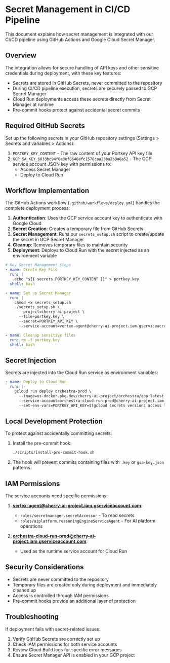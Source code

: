 # Secret Management in CI/CD Pipeline

This document explains how secret management is integrated with our CI/CD pipeline using GitHub Actions and Google Cloud Secret Manager.

## Overview

The integration allows for secure handling of API keys and other sensitive credentials during deployment, with these key features:

- Secrets are stored in GitHub Secrets, never committed to the repository
- During CI/CD pipeline execution, secrets are securely passed to GCP Secret Manager
- Cloud Run deployments access these secrets directly from Secret Manager at runtime
- Pre-commit hooks protect against accidental secret commits

## Required GitHub Secrets

Set up the following secrets in your GitHub repository settings (Settings > Secrets and variables > Actions):

1. `PORTKEY_KEY_CONTENT` - The raw content of your Portkey API key file
2. `GCP_SA_KEY_6833bc94f0e3ef8648efc1578caa23ba2b8a8a52` - The GCP service account JSON key with permissions to:
   - Access Secret Manager
   - Deploy to Cloud Run

## Workflow Implementation

The GitHub Actions workflow (`.github/workflows/deploy.yml`) handles the complete deployment process:

1. **Authentication**: Uses the GCP service account key to authenticate with Google Cloud
2. **Secret Creation**: Creates a temporary file from GitHub Secrets
3. **Secret Management**: Runs our `secrets_setup.sh` script to create/update the secret in GCP Secret Manager
4. **Cleanup**: Removes temporary files to maintain security
5. **Deployment**: Deploys to Cloud Run with the secret injected as an environment variable

```yaml
# Key Secret Management Steps
- name: Create Key File
  run: |
    echo "${{ secrets.PORTKEY_KEY_CONTENT }}" > portkey.key
  shell: bash

- name: Set up Secret Manager
  run: |
    chmod +x secrets_setup.sh
    ./secrets_setup.sh \
      --project=cherry-ai-project \
      --file=portkey.key \
      --secret=PORTKEY_API_KEY \
      --service-account=vertex-agent@cherry-ai-project.iam.gserviceaccount.com

- name: Cleanup sensitive files
  run: rm -f portkey.key
  shell: bash
```

## Secret Injection

Secrets are injected into the Cloud Run service as environment variables:

```yaml
- name: Deploy to Cloud Run
  run: |-
    gcloud run deploy orchestra-prod \
      --image=us-docker.pkg.dev/cherry-ai-project/orchestra/app:latest \
      --service-account=orchestra-cloud-run-prod@cherry-ai-project.iam.gserviceaccount.com \
      --set-env-vars=PORTKEY_API_KEY=$(gcloud secrets versions access latest --secret=PORTKEY_API_KEY)
```

## Local Development Protection

To protect against accidentally committing secrets:

1. Install the pre-commit hook:
   ```bash
   ./scripts/install-pre-commit-hook.sh
   ```

2. The hook will prevent commits containing files with `.key` or `gsa-key.json` patterns.

## IAM Permissions

The service accounts need specific permissions:

1. **vertex-agent@cherry-ai-project.iam.gserviceaccount.com**:
   - `roles/secretmanager.secretAccessor` - To read secrets
   - `roles/aiplatform.reasoningEngineServiceAgent` - For AI platform operations

2. **orchestra-cloud-run-prod@cherry-ai-project.iam.gserviceaccount.com**:
   - Used as the runtime service account for Cloud Run

## Security Considerations

- Secrets are never committed to the repository
- Temporary files are created only during deployment and immediately cleaned up
- Access is controlled through IAM permissions
- Pre-commit hooks provide an additional layer of protection

## Troubleshooting

If deployment fails with secret-related issues:

1. Verify GitHub Secrets are correctly set up
2. Check IAM permissions for both service accounts
3. Review Cloud Build logs for specific error messages
4. Ensure Secret Manager API is enabled in your GCP project
